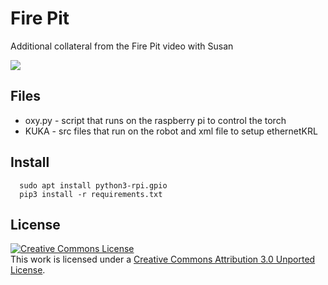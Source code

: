# Fire Pit

Additional collateral from the Fire Pit video with Susan

[<img src="https://img.youtube.com/vi/AhcFFbLuolU/0.jpg">](https://youtu.be/AhcFFbLuolU)

## Files

- oxy.py - script that runs on the raspberry pi to control the torch
- KUKA - src files that run on the robot and xml file to setup ethernetKRL

## Install
      sudo apt install python3-rpi.gpio
      pip3 install -r requirements.txt

## License
<a rel="license" href="http://creativecommons.org/licenses/by/3.0/"><img alt="Creative Commons License" style="border-width:0" src="https://i.creativecommons.org/l/by/3.0/88x31.png" /></a><br />This work is licensed under a <a rel="license" href="http://creativecommons.org/licenses/by/3.0/">Creative Commons Attribution 3.0 Unported License</a>.
